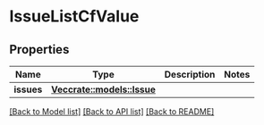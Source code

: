 # IssueListCfValue

## Properties

Name | Type | Description | Notes
------------ | ------------- | ------------- | -------------
**issues** | [**Vec<crate::models::Issue>**](Issue.md) |  | 

[[Back to Model list]](../README.md#documentation-for-models) [[Back to API list]](../README.md#documentation-for-api-endpoints) [[Back to README]](../README.md)


